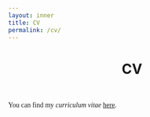 ```yaml
---
layout: inner
title: CV
permalink: /cv/
---
```


# <center> CV </center>

<head>
<link rel="shortcut icon" type="image/png" href="/favicon2.png">
</head>

<p>&nbsp;
</p>

<p style="font-size:14px;font-family: Times New Roman">
You can find my <i>curriculum vitae</i> <a href="https://drive.google.com/file/d/1YCHajVa2H_Srx2DMKxyvM1FThWdP848C/view?usp=share_link"><u>here</u></a>.
  </p>

